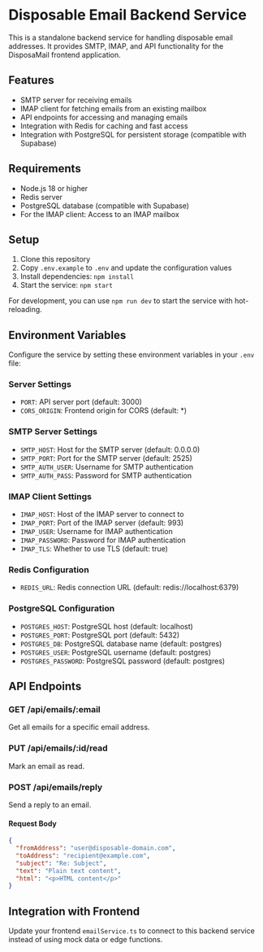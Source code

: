 
# Disposable Email Backend Service

This is a standalone backend service for handling disposable email addresses. It provides SMTP, IMAP, and API functionality for the DisposaMail frontend application.

## Features

- SMTP server for receiving emails
- IMAP client for fetching emails from an existing mailbox
- API endpoints for accessing and managing emails
- Integration with Redis for caching and fast access
- Integration with PostgreSQL for persistent storage (compatible with Supabase)

## Requirements

- Node.js 18 or higher
- Redis server
- PostgreSQL database (compatible with Supabase)
- For the IMAP client: Access to an IMAP mailbox

## Setup

1. Clone this repository
2. Copy `.env.example` to `.env` and update the configuration values
3. Install dependencies: `npm install`
4. Start the service: `npm start`

For development, you can use `npm run dev` to start the service with hot-reloading.

## Environment Variables

Configure the service by setting these environment variables in your `.env` file:

### Server Settings
- `PORT`: API server port (default: 3000)
- `CORS_ORIGIN`: Frontend origin for CORS (default: *)

### SMTP Server Settings
- `SMTP_HOST`: Host for the SMTP server (default: 0.0.0.0)
- `SMTP_PORT`: Port for the SMTP server (default: 2525)
- `SMTP_AUTH_USER`: Username for SMTP authentication
- `SMTP_AUTH_PASS`: Password for SMTP authentication

### IMAP Client Settings
- `IMAP_HOST`: Host of the IMAP server to connect to
- `IMAP_PORT`: Port of the IMAP server (default: 993)
- `IMAP_USER`: Username for IMAP authentication
- `IMAP_PASSWORD`: Password for IMAP authentication
- `IMAP_TLS`: Whether to use TLS (default: true)

### Redis Configuration
- `REDIS_URL`: Redis connection URL (default: redis://localhost:6379)

### PostgreSQL Configuration
- `POSTGRES_HOST`: PostgreSQL host (default: localhost)
- `POSTGRES_PORT`: PostgreSQL port (default: 5432)
- `POSTGRES_DB`: PostgreSQL database name (default: postgres)
- `POSTGRES_USER`: PostgreSQL username (default: postgres)
- `POSTGRES_PASSWORD`: PostgreSQL password (default: postgres)

## API Endpoints

### GET /api/emails/:email
Get all emails for a specific email address.

### PUT /api/emails/:id/read
Mark an email as read.

### POST /api/emails/reply
Send a reply to an email.

#### Request Body
```json
{
  "fromAddress": "user@disposable-domain.com",
  "toAddress": "recipient@example.com",
  "subject": "Re: Subject",
  "text": "Plain text content",
  "html": "<p>HTML content</p>"
}
```

## Integration with Frontend

Update your frontend `emailService.ts` to connect to this backend service instead of using mock data or edge functions.
